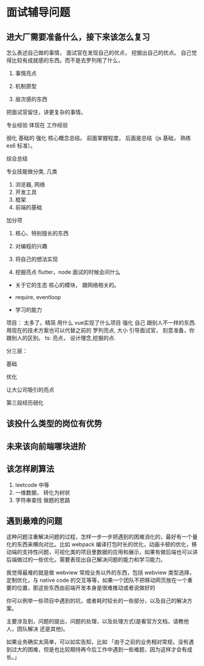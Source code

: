 # 面试辅导问题

## 进大厂需要准备什么，接下来该怎么复习

怎么表述自己做的事情， 面试官在发现自己的优点， 挖掘出自己的优点。
自己觉得比较有成就感的东西。而不是去罗列用了什么，

1. 事情亮点

2. 机制原型

3. 层次感的东西

把面试官留住，讲更复杂的事情。

专业经验 体现在 工作经验

弱化  基础的  强化 核心概念总结。
前面掌握程度， 后面是总结（js 基础， 熟练 es6 标准）。

综合总结

专业技能做分类, 几类

1. 浏览器, 网络
2. 开发工具
3. 框架
4. 前端的基础

加分项

1. 核心、特别擅长的东西

2. 对编程的兴趣

3. 将自己的想法实现

4. 挖掘亮点 flutter，node 面试的时候会问什么

  * 关于它的生态  核心的模块， 跟网络相关的。

  * require, eventloop

  * 学习的能力

项目： 太多了。精简
用什么  vue实现了什么项目 强化 自己 跟别人不一样的东西. 用现在的技术方案也可以代替之前的
罗列亮点, 大小 引导面试官， 刻意准备，你跟别人的区别。
ts: 亮点， 设计理念,挖掘的点.

分三层：

基础

优化

让大公司吸引的亮点

第三段经历弱化

## 该投什么类型的岗位有优势

## 未来该向前端哪块进阶

## 该怎样刷算法

  1. leetcode  中等  
  2. 一维数据， 转化为树状
  3. 字符串查找  做题的思路

## 遇到最难的问题

这种问题注重解决问题的过程，怎样一步一步把遇到的困难消化的，最好有一个量化的东西来横向对比。比如 webpack 编译打包时长的优化，动画卡顿的优化，移动端的支持性问题，可视化类的项目里数据的应用和展示，如果有做后端也可以讲后端做过的一些优化。需要表现出自己解决问题的能力和学习能力。

我觉得最难的就是做 webview 常规业务以外的东西，包括 webview 类型选择，定制优化，与 native code 的交互等等，如果一个团队不把移动网页放在一个重要的位置，那这些东西由前端开发本身是很难推动或者说做好的

你可以例举一些项目中遇到的坑，或者耗时较长的一些部分，以及自己的解决方案。

主要涉及到，问题的提出，问题的处理，以及处理方式(是看官方文档，请教他人，团队解决 还是其他)。

如果业务确实太简单，可以如实告知，比如 「由于之前的业务相对常规，没有遇到过大的困难，但是也比较期待再今后工作中遇到一些难题，因为这样才会有成长。」